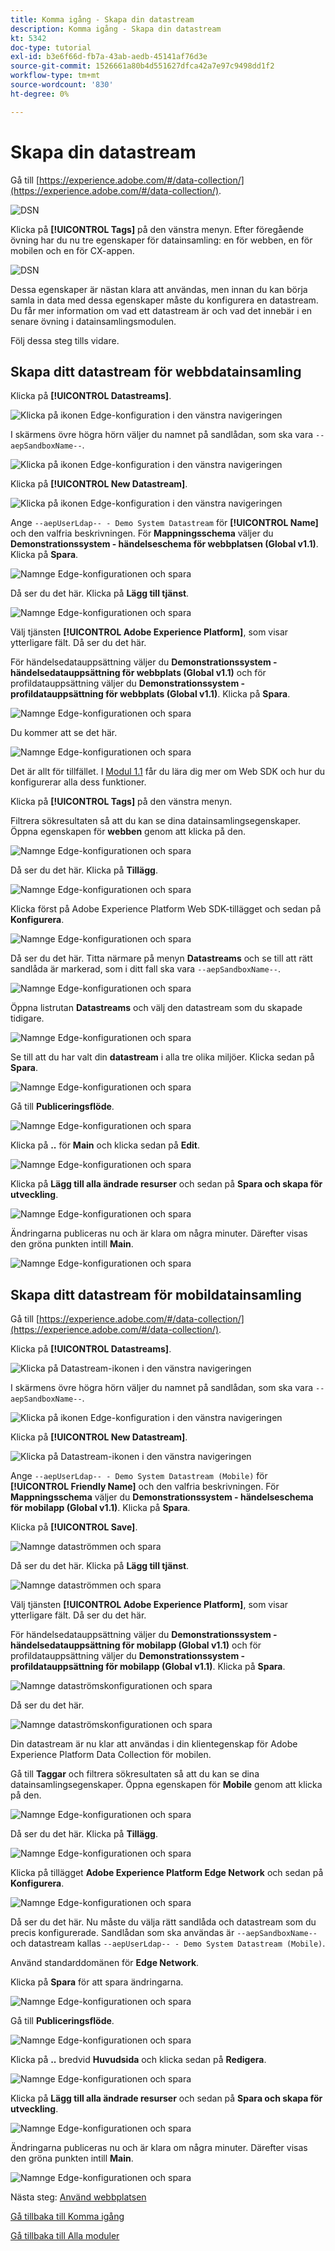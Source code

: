 ```yaml
---
title: Komma igång - Skapa din datastream
description: Komma igång - Skapa din datastream
kt: 5342
doc-type: tutorial
exl-id: b3e6f66d-fb7a-43ab-aedb-45141af76d3e
source-git-commit: 1526661a80b4d551627dfca42a7e97c9498dd1f2
workflow-type: tm+mt
source-wordcount: '830'
ht-degree: 0%

---
```


# Skapa din datastream

Gå till [https://experience.adobe.com/#/data-collection/](https://experience.adobe.com/#/data-collection/).

![DSN](./images/launchprop.png)

Klicka på **[!UICONTROL Tags]** på den vänstra menyn. Efter föregående övning har du nu tre egenskaper för datainsamling: en för webben, en för mobilen och en för CX-appen.

![DSN](./images/launchprop1.png)

Dessa egenskaper är nästan klara att användas, men innan du kan börja samla in data med dessa egenskaper måste du konfigurera en datastream. Du får mer information om vad ett datastream är och vad det innebär i en senare övning i datainsamlingsmodulen.

Följ dessa steg tills vidare.

## Skapa ditt datastream för webbdatainsamling

Klicka på **[!UICONTROL Datastreams]**.

![Klicka på ikonen Edge-konfiguration i den vänstra navigeringen](./images/edgeconfig1a.png)

I skärmens övre högra hörn väljer du namnet på sandlådan, som ska vara `--aepSandboxName--`.

![Klicka på ikonen Edge-konfiguration i den vänstra navigeringen](./images/edgeconfig1b.png)

Klicka på **[!UICONTROL New Datastream]**.

![Klicka på ikonen Edge-konfiguration i den vänstra navigeringen](./images/edgeconfig1.png)

Ange `--aepUserLdap-- - Demo System Datastream` för **[!UICONTROL Name]** och den valfria beskrivningen. För **Mappningsschema** väljer du **Demonstrationssystem - händelseschema för webbplatsen (Global v1.1)**. Klicka på **Spara**.

![Namnge Edge-konfigurationen och spara](./images/edgeconfig2.png)

Då ser du det här. Klicka på **Lägg till tjänst**.

![Namnge Edge-konfigurationen och spara](./images/edgeconfig3.png)

Välj tjänsten **[!UICONTROL Adobe Experience Platform]**, som visar ytterligare fält. Då ser du det här.

För händelsedatauppsättning väljer du **Demonstrationssystem - händelsedatauppsättning för webbplats (Global v1.1)** och för profildatauppsättning väljer du **Demonstrationssystem - profildatauppsättning för webbplats (Global v1.1)**. Klicka på **Spara**.

![Namnge Edge-konfigurationen och spara](./images/edgeconfig4.png)

Du kommer att se det här.

![Namnge Edge-konfigurationen och spara](./images/edgeconfig5.png)

Det är allt för tillfället. I [Modul 1.1](./../../../modules/datacollection/module1.1/data-ingestion-launch-web-sdk.md) får du lära dig mer om Web SDK och hur du konfigurerar alla dess funktioner.

Klicka på **[!UICONTROL Tags]** på den vänstra menyn.

Filtrera sökresultaten så att du kan se dina datainsamlingsegenskaper. Öppna egenskapen för **webben** genom att klicka på den.

![Namnge Edge-konfigurationen och spara](./images/edgeconfig10a.png)

Då ser du det här. Klicka på **Tillägg**.

![Namnge Edge-konfigurationen och spara](./images/edgeconfig11.png)

Klicka först på Adobe Experience Platform Web SDK-tillägget och sedan på **Konfigurera**.

![Namnge Edge-konfigurationen och spara](./images/edgeconfig12.png)

Då ser du det här. Titta närmare på menyn **Datastreams** och se till att rätt sandlåda är markerad, som i ditt fall ska vara `--aepSandboxName--`.

![Namnge Edge-konfigurationen och spara](./images/edgeconfig12a.png)

Öppna listrutan **Datastreams** och välj den datastream som du skapade tidigare.

![Namnge Edge-konfigurationen och spara](./images/edgeconfig13.png)

Se till att du har valt din **datastream** i alla tre olika miljöer. Klicka sedan på **Spara**.

![Namnge Edge-konfigurationen och spara](./images/edgeconfig14.png)

Gå till **Publiceringsflöde**.

![Namnge Edge-konfigurationen och spara](./images/edgeconfig15.png)

Klicka på **..** för **Main** och klicka sedan på **Edit**.

![Namnge Edge-konfigurationen och spara](./images/edgeconfig16.png)

Klicka på **Lägg till alla ändrade resurser** och sedan på **Spara och skapa för utveckling**.

![Namnge Edge-konfigurationen och spara](./images/edgeconfig17.png)

Ändringarna publiceras nu och är klara om några minuter. Därefter visas den gröna punkten intill **Main**.

![Namnge Edge-konfigurationen och spara](./images/edgeconfig17a.png)

## Skapa ditt datastream för mobildatainsamling

Gå till [https://experience.adobe.com/#/data-collection/](https://experience.adobe.com/#/data-collection/).

Klicka på **[!UICONTROL Datastreams]**.

![Klicka på Datastream-ikonen i den vänstra navigeringen](./images/edgeconfig1a.png)

I skärmens övre högra hörn väljer du namnet på sandlådan, som ska vara `--aepSandboxName--`.

![Klicka på ikonen Edge-konfiguration i den vänstra navigeringen](./images/edgeconfig1b.png)

Klicka på **[!UICONTROL New Datastream]**.

![Klicka på Datastream-ikonen i den vänstra navigeringen](./images/edgeconfig1.png)

Ange `--aepUserLdap-- - Demo System Datastream (Mobile)` för **[!UICONTROL Friendly Name]** och den valfria beskrivningen. För **Mappningsschema** väljer du **Demonstrationssystem - händelseschema för mobilapp (Global v1.1)**. Klicka på **Spara**.

Klicka på **[!UICONTROL Save]**.

![Namnge dataströmmen och spara](./images/edgeconfig2m.png)

Då ser du det här. Klicka på **Lägg till tjänst**.

![Namnge dataströmmen och spara](./images/edgeconfig3m.png)

Välj tjänsten **[!UICONTROL Adobe Experience Platform]**, som visar ytterligare fält. Då ser du det här.

För händelsedatauppsättning väljer du **Demonstrationssystem - händelsedatauppsättning för mobilapp (Global v1.1)** och för profildatauppsättning väljer du **Demonstrationssystem - profildatauppsättning för mobilapp (Global v1.1)**. Klicka på **Spara**.

![Namnge dataströmskonfigurationen och spara](./images/edgeconfig4m.png)

Då ser du det här.

![Namnge dataströmskonfigurationen och spara](./images/edgeconfig5m.png)

Din datastream är nu klar att användas i din klientegenskap för Adobe Experience Platform Data Collection för mobilen.

Gå till **Taggar** och filtrera sökresultaten så att du kan se dina datainsamlingsegenskaper. Öppna egenskapen för **Mobile** genom att klicka på den.

![Namnge Edge-konfigurationen och spara](./images/edgeconfig10am.png)

Då ser du det här. Klicka på **Tillägg**.

![Namnge Edge-konfigurationen och spara](./images/edgeconfig11m.png)

Klicka på tillägget **Adobe Experience Platform Edge Network** och sedan på **Konfigurera**.

![Namnge Edge-konfigurationen och spara](./images/edgeconfig12m.png)

Då ser du det här. Nu måste du välja rätt sandlåda och datastream som du precis konfigurerade. Sandlådan som ska användas är `--aepSandboxName--` och datastream kallas `--aepUserLdap-- - Demo System Datastream (Mobile)`.

Använd standarddomänen för **Edge Network**.

Klicka på **Spara** för att spara ändringarna.

![Namnge Edge-konfigurationen och spara](./images/edgeconfig13m.png)

Gå till **Publiceringsflöde**.

![Namnge Edge-konfigurationen och spara](./images/edgeconfig15m.png)

Klicka på **..** bredvid **Huvudsida** och klicka sedan på **Redigera**.

![Namnge Edge-konfigurationen och spara](./images/edgeconfig16m.png)

Klicka på **Lägg till alla ändrade resurser** och sedan på **Spara och skapa för utveckling**.

![Namnge Edge-konfigurationen och spara](./images/edgeconfig17m.png)

Ändringarna publiceras nu och är klara om några minuter. Därefter visas den gröna punkten intill **Main**.

![Namnge Edge-konfigurationen och spara](./images/edgeconfig17ma.png)

Nästa steg: [Använd webbplatsen](./ex4.md)

[Gå tillbaka till Komma igång](./getting-started.md)

[Gå tillbaka till Alla moduler](./../../../overview.md)
